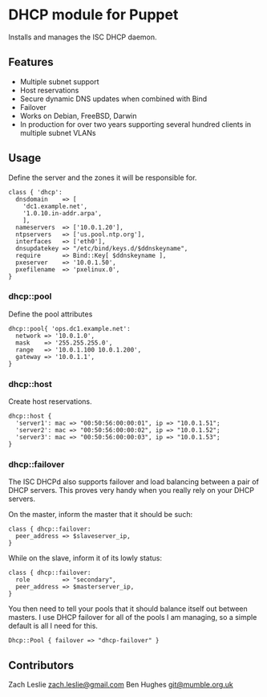 # DHCP module for Puppet

Installs and manages the ISC DHCP daemon.

## Features

* Multiple subnet support
* Host reservations
* Secure dynamic DNS updates when combined with Bind
* Failover
* Works on Debian, FreeBSD, Darwin
* In production for over two years supporting several hundred clients in
  multiple subnet VLANs

## Usage
Define the server and the zones it will be responsible for.

    class { 'dhcp':
      dnsdomain    => [
        'dc1.example.net',
        '1.0.10.in-addr.arpa',
        ],
      nameservers  => ['10.0.1.20'],
      ntpservers   => ['us.pool.ntp.org'],
      interfaces   => ['eth0'],
      dnsupdatekey => "/etc/bind/keys.d/$ddnskeyname",
      require      => Bind::Key[ $ddnskeyname ],
      pxeserver    => '10.0.1.50',
      pxefilename  => 'pxelinux.0',
    }

### dhcp::pool
Define the pool attributes

    dhcp::pool{ 'ops.dc1.example.net':
      network => '10.0.1.0',
      mask    => '255.255.255.0',
      range   => '10.0.1.100 10.0.1.200',
      gateway => '10.0.1.1',
    }


### dhcp::host
Create host reservations.

    dhcp::host {
      'server1': mac => "00:50:56:00:00:01", ip => "10.0.1.51";
      'server2': mac => "00:50:56:00:00:02", ip => "10.0.1.52";
      'server3': mac => "00:50:56:00:00:03", ip => "10.0.1.53";
    }

### dhcp::failover

The ISC DHCPd also supports failover and load balancing between a pair of DHCP
servers.  This proves very handy when you really rely on your DHCP servers.

On the master, inform the master that it should be such:

    class { dhcp::failover:
      peer_address => $slaveserver_ip,
    }

While on the slave, inform it of its lowly status:

    class { dhcp::failover:
      role         => "secondary",
      peer_address => $masterserver_ip,
    }

You then need to tell your pools that it should balance itself out between
masters.  I use DHCP failover for all of the pools I am managing, so a simple
default is all I need for this.

    Dhcp::Pool { failover => "dhcp-failover" }

## Contributors

Zach Leslie <zach.leslie@gmail.com>
Ben Hughes <git@mumble.org.uk>

